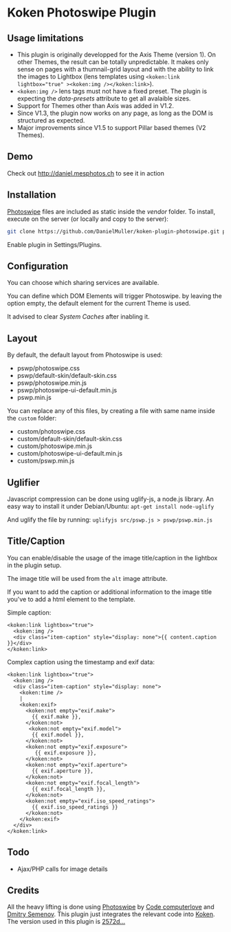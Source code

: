 Koken Photoswipe Plugin
=======================

Usage limitations
-----------------
- This plugin is originally developped for the Axis Theme (version 1). On other Themes, the result can be totally unpredictable.
It makes only sense on pages with a thumnail-grid layout and with the ability to link the images to Lightbox (lens templates using `<koken:link lightbox="true" ><koken:img /></koken:link>`).
- `<koken:img />` lens tags must not have a fixed preset. The plugin is expecting the *data-presets* attribute to get all avalaible sizes.
- Support for Themes other than Axis was added in V1.2.
- Since V1.3, the plugin now works on any page, as long as the DOM is structured as expected.
- Major improvements since V1.5 to support Pillar based themes (V2 Themes).

Demo
----
Check out http://daniel.mesphotos.ch to see it in action

Installation
------------
[Photoswipe](https://github.com/dimsemenov/photoswipe) files are included as static inside the *vendor* folder.
To install, execute on the server (or locally and copy to the server):
```bash
git clone https://github.com/DanielMuller/koken-plugin-photoswipe.git path/to/koken/storage/plugins/photoswipe
```

Enable plugin in Settings/Plugins.

Configuration
-------------
You can choose which sharing services are available.

You can define which DOM Elements will trigger Photoswipe. by leaving the option empty, the default element for the current Theme is used.

It advised to clear *System Caches* after inabling it.

Layout
------
By default, the default layout from Photoswipe is used:
- pswp/photoswipe.css
- pswp/default-skin/default-skin.css
- pswp/photoswipe.min.js
- pswp/photoswipe-ui-default.min.js
- pswp.min.js

You can replace any of this files, by creating a file with same name inside the `custom` folder:
- custom/photoswipe.css
- custom/default-skin/default-skin.css
- custom/photoswipe.min.js
- custom/photoswipe-ui-default.min.js
- custom/pswp.min.js

Uglifier
--------
Javascript compression can be done using uglify-js, a node.js library.
An easy way to install it under Debian/Ubuntu:
`apt-get install node-uglify`

And uglify the file by running:
`uglifyjs src/pswp.js > pswp/pswp.min.js`

Title/Caption
-------------

You can enable/disable the usage of the image title/caption in the lightbox in
the plugin setup.

The image title will be used from the `alt` image attribute.

If you want to add the caption or additional information to the image title
you've to add a html element to the template.

Simple caption:

    <koken:link lightbox="true">
      <koken:img />
      <div class="item-caption" style="display: none">{{ content.caption }}</div>
    </koken:link>

Complex caption using the timestamp and exif data:

    <koken:link lightbox="true">
      <koken:img />
      <div class="item-caption" style="display: none">
        <koken:time />
        |
        <koken:exif>
          <koken:not empty="exif.make">
            {{ exif.make }},
          </koken:not>
           <koken:not empty="exif.model">
            {{ exif.model }},
          </koken:not>
          <koken:not empty="exif.exposure">
             {{ exif.exposure }},
          </koken:not>
          <koken:not empty="exif.aperture">
            {{ exif.aperture }},
          </koken:not>
          <koken:not empty="exif.focal_length">
            {{ exif.focal_length }},
          </koken:not>
          <koken:not empty="exif.iso_speed_ratings">
            {{ exif.iso_speed_ratings }}
          </koken:not>
        </koken:exif>
      </div>
    </koken:link>


Todo
----
- Ajax/PHP calls for image details

Credits
-------
All the heavy lifting is done using [Photoswipe](http://photoswipe.com) by [Code computerlove](http://www.codecomputerlove.com/) and [Dmitry Semenov](http://dimsemenov.com/).
This plugin just integrates the relevant code into [Koken](http://koken.me/).
The version used in this plugin is [2572d...](https://github.com/dimsemenov/PhotoSwipe/tree/2572dbd4987938e9e71c64eaffd634aaf658082f)
